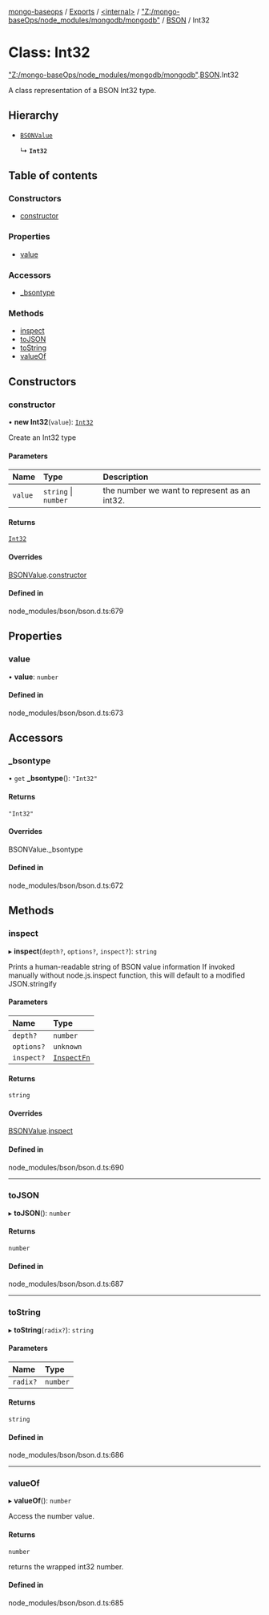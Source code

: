[mongo-baseops](../README.md) / [Exports](../modules.md) / [\<internal\>](../modules/internal_.md) / ["Z:/mongo-baseOps/node\_modules/mongodb/mongodb"](../modules/internal_._Z__mongo_baseOps_node_modules_mongodb_mongodb_.md) / [BSON](../modules/internal_._Z__mongo_baseOps_node_modules_mongodb_mongodb_.BSON.md) / Int32

# Class: Int32

["Z:/mongo-baseOps/node\_modules/mongodb/mongodb"](../modules/internal_._Z__mongo_baseOps_node_modules_mongodb_mongodb_.md).[BSON](../modules/internal_._Z__mongo_baseOps_node_modules_mongodb_mongodb_.BSON.md).Int32

A class representation of a BSON Int32 type.

## Hierarchy

- [`BSONValue`](internal_._Z__mongo_baseOps_node_modules_mongodb_mongodb_.BSON.BSONValue.md)

  ↳ **`Int32`**

## Table of contents

### Constructors

- [constructor](internal_._Z__mongo_baseOps_node_modules_mongodb_mongodb_.BSON.Int32.md#constructor)

### Properties

- [value](internal_._Z__mongo_baseOps_node_modules_mongodb_mongodb_.BSON.Int32.md#value)

### Accessors

- [\_bsontype](internal_._Z__mongo_baseOps_node_modules_mongodb_mongodb_.BSON.Int32.md#_bsontype)

### Methods

- [inspect](internal_._Z__mongo_baseOps_node_modules_mongodb_mongodb_.BSON.Int32.md#inspect)
- [toJSON](internal_._Z__mongo_baseOps_node_modules_mongodb_mongodb_.BSON.Int32.md#tojson)
- [toString](internal_._Z__mongo_baseOps_node_modules_mongodb_mongodb_.BSON.Int32.md#tostring)
- [valueOf](internal_._Z__mongo_baseOps_node_modules_mongodb_mongodb_.BSON.Int32.md#valueof)

## Constructors

### constructor

• **new Int32**(`value`): [`Int32`](internal_._Z__mongo_baseOps_node_modules_mongodb_mongodb_.BSON.Int32.md)

Create an Int32 type

#### Parameters

| Name | Type | Description |
| :------ | :------ | :------ |
| `value` | `string` \| `number` | the number we want to represent as an int32. |

#### Returns

[`Int32`](internal_._Z__mongo_baseOps_node_modules_mongodb_mongodb_.BSON.Int32.md)

#### Overrides

[BSONValue](internal_._Z__mongo_baseOps_node_modules_mongodb_mongodb_.BSON.BSONValue.md).[constructor](internal_._Z__mongo_baseOps_node_modules_mongodb_mongodb_.BSON.BSONValue.md#constructor)

#### Defined in

node_modules/bson/bson.d.ts:679

## Properties

### value

• **value**: `number`

#### Defined in

node_modules/bson/bson.d.ts:673

## Accessors

### \_bsontype

• `get` **_bsontype**(): ``"Int32"``

#### Returns

``"Int32"``

#### Overrides

BSONValue.\_bsontype

#### Defined in

node_modules/bson/bson.d.ts:672

## Methods

### inspect

▸ **inspect**(`depth?`, `options?`, `inspect?`): `string`

Prints a human-readable string of BSON value information
If invoked manually without node.js.inspect function, this will default to a modified JSON.stringify

#### Parameters

| Name | Type |
| :------ | :------ |
| `depth?` | `number` |
| `options?` | `unknown` |
| `inspect?` | [`InspectFn`](../modules/internal_.md#inspectfn) |

#### Returns

`string`

#### Overrides

[BSONValue](internal_._Z__mongo_baseOps_node_modules_mongodb_mongodb_.BSON.BSONValue.md).[inspect](internal_._Z__mongo_baseOps_node_modules_mongodb_mongodb_.BSON.BSONValue.md#inspect)

#### Defined in

node_modules/bson/bson.d.ts:690

___

### toJSON

▸ **toJSON**(): `number`

#### Returns

`number`

#### Defined in

node_modules/bson/bson.d.ts:687

___

### toString

▸ **toString**(`radix?`): `string`

#### Parameters

| Name | Type |
| :------ | :------ |
| `radix?` | `number` |

#### Returns

`string`

#### Defined in

node_modules/bson/bson.d.ts:686

___

### valueOf

▸ **valueOf**(): `number`

Access the number value.

#### Returns

`number`

returns the wrapped int32 number.

#### Defined in

node_modules/bson/bson.d.ts:685
